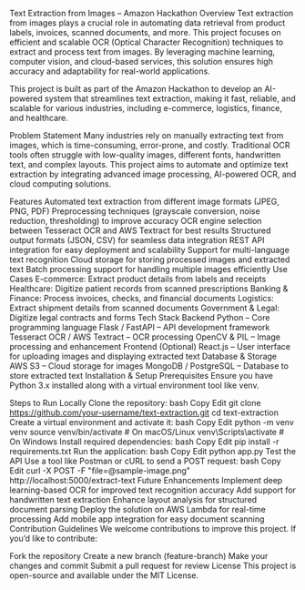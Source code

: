Text Extraction from Images – Amazon Hackathon
Overview
Text extraction from images plays a crucial role in automating data retrieval from product labels, invoices, scanned documents, and more. This project focuses on efficient and scalable OCR (Optical Character Recognition) techniques to extract and process text from images. By leveraging machine learning, computer vision, and cloud-based services, this solution ensures high accuracy and adaptability for real-world applications.

This project is built as part of the Amazon Hackathon to develop an AI-powered system that streamlines text extraction, making it fast, reliable, and scalable for various industries, including e-commerce, logistics, finance, and healthcare.

Problem Statement
Many industries rely on manually extracting text from images, which is time-consuming, error-prone, and costly. Traditional OCR tools often struggle with low-quality images, different fonts, handwritten text, and complex layouts. This project aims to automate and optimize text extraction by integrating advanced image processing, AI-powered OCR, and cloud computing solutions.

Features
Automated text extraction from different image formats (JPEG, PNG, PDF)
Preprocessing techniques (grayscale conversion, noise reduction, thresholding) to improve accuracy
OCR engine selection between Tesseract OCR and AWS Textract for best results
Structured output formats (JSON, CSV) for seamless data integration
REST API integration for easy deployment and scalability
Support for multi-language text recognition
Cloud storage for storing processed images and extracted text
Batch processing support for handling multiple images efficiently
Use Cases
E-commerce: Extract product details from labels and receipts
Healthcare: Digitize patient records from scanned prescriptions
Banking & Finance: Process invoices, checks, and financial documents
Logistics: Extract shipment details from scanned documents
Government & Legal: Digitize legal contracts and forms
Tech Stack
Backend
Python – Core programming language
Flask / FastAPI – API development framework
Tesseract OCR / AWS Textract – OCR processing
OpenCV & PIL – Image processing and enhancement
Frontend (Optional)
React.js – User interface for uploading images and displaying extracted text
Database & Storage
AWS S3 – Cloud storage for images
MongoDB / PostgreSQL – Database to store extracted text
Installation & Setup
Prerequisites
Ensure you have Python 3.x installed along with a virtual environment tool like venv.

Steps to Run Locally
Clone the repository:
bash
Copy
Edit
git clone https://github.com/your-username/text-extraction.git
cd text-extraction
Create a virtual environment and activate it:
bash
Copy
Edit
python -m venv venv
source venv/bin/activate  # On macOS/Linux
venv\Scripts\activate  # On Windows
Install required dependencies:
bash
Copy
Edit
pip install -r requirements.txt
Run the application:
bash
Copy
Edit
python app.py
Test the API
Use a tool like Postman or cURL to send a POST request:
bash
Copy
Edit
curl -X POST -F "file=@sample-image.png" http://localhost:5000/extract-text
Future Enhancements
Implement deep learning-based OCR for improved text recognition accuracy
Add support for handwritten text extraction
Enhance layout analysis for structured document parsing
Deploy the solution on AWS Lambda for real-time processing
Add mobile app integration for easy document scanning
Contribution Guidelines
We welcome contributions to improve this project. If you’d like to contribute:

Fork the repository
Create a new branch (feature-branch)
Make your changes and commit
Submit a pull request for review
License
This project is open-source and available under the MIT License.
